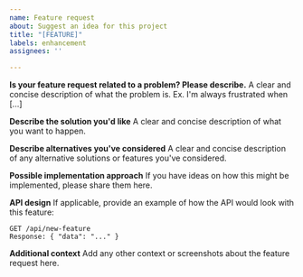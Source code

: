 ```yaml
---
name: Feature request
about: Suggest an idea for this project
title: "[FEATURE]"
labels: enhancement
assignees: ''

---
```


**Is your feature request related to a problem? Please describe.**
A clear and concise description of what the problem is. Ex. I'm always frustrated when [...]

**Describe the solution you'd like**
A clear and concise description of what you want to happen.

**Describe alternatives you've considered**
A clear and concise description of any alternative solutions or features you've considered.

**Possible implementation approach**
If you have ideas on how this might be implemented, please share them here.

**API design**
If applicable, provide an example of how the API would look with this feature:
```
GET /api/new-feature
Response: { "data": "..." }
```

**Additional context**
Add any other context or screenshots about the feature request here.